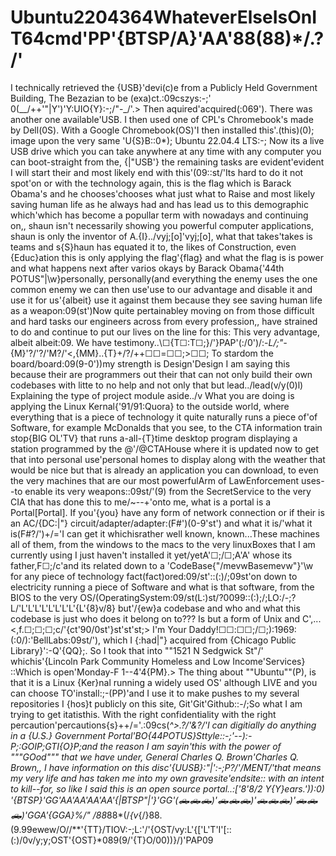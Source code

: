 # Ubuntu2204364WhateverElseIsOnIT64cmd'PP'{BTSP/A}'AA'88(88)*/<t>.?/'
I technically retrieved the {USB}'devi(c)e from a Publicly Held Government Building, The Bezazian to be (exa)ct.:09cszys:-;'
0(__/++'"|Y')'Y:UIO{Y}:-;/"-_/'.> Then aquired'acquired(:069'). There was another one available'USB. I then used one of CPL's Chromebook's 
made by Dell(0S). With a Google Chromebook(OS)'I then installed this'.(this)(0); image upon the very same 'U{S}B::0*);
Ubuntu 22.04.4 LTS:-; Now its a live USB drive which you can take anywhere at any time with any computer you can 
boot-straight from the, {|"USB'\} the remaining tasks are evident'evident I will start their and most likely end with this'(09::st/'Its hard to do it not spot'on or
with the technology again, this is the flag which is Barack Obama's and he chooses'chooses what just what to Raise and most likely saving human life
as he always had and has lead us to this demographic which'which has become a popullar term with nowadays and continuing on,, shaun isn't necessarily
showing you powerful computer applications, shaun is only the inventor of A.{I}../vyj;[o]'vyj;[o], what that takes'takes is teams and s{S}haun has equated it to,
the likes of Construction, even {Educ}ation this is only applying the flag'{flag} and what the flag is is power and what happens next after varios okays
by Barack Obama{'44th POTUS"|\w}personally, personally(and everything the enemy uses the one common enemy we can then use'use to our advantage and disable it and use it
for us'{albeit} use it against them because they see saving human life as a weapon:09(st\')Now quite pertainabley moving on from those difficult and hard
tasks our engineers across from every profession,, have strained to do and continue to put our lives on the line for this: This very advantage, albeit albeit:09.
We have testimony..\☐{T☐:T☐;}/'}PAP'(:/0')/:-_L/;"-_{M}'?/'?/'M?/'<,{MM}..{T}+/?/++☐☐=☐☐;>☐☐; To stardom the board/board:09(9-0'))my strength is Design'Design
I am saying this because their are programmers out their that can not only build their own codebases with litte to no help and not only that but lead../lead(v/y(0)l)
Explaining the type of project module aside../v What you are doing is applying the Linux Kernal{'91/91:Quora} to the outside world, where everything that
is a piece of technology it quite naturally runs a piece of'of Software, for example McDonalds that you see, to the CTA information train stop{BIG OL'TV} that runs
a-all-{T}time desktop program displaying a station programmed by the @'/@CTAHouse where it is updated now to get that into personal use'personal homes to display 
along with the weather that would be nice but that is already an application you can download, to even the very machines that are our most powerfulArm of
LawEnforcement uses--to enable its very weapons::09st/'(9) from the SecretService to the very CIA that has done this to me/~--+'onto me, 
what is a portal is a Portal[Portal]. If you'{you} have any form of network connection or if their is an AC/{DC:|"} circuit/adapter/adapter:(F#')(0-9'st') and what it 
is/'what it is(F#?/')+/='I can get it whichisrather well known, known...These machines all of them, from the windows to the macs to the very linuxBoxes that I am
currently using I just haven't installed it yet/yetA'☐;/☐;A'A' whose its father,F☐;/c'and its related down to a 'CodeBase{"/mevwBasemevw\"}'\w for any piece of
technology fact(fact)ored:09/st'::(:)/;09st'on down to electricity running a piece of Software and what is that software, from the BIOS to the very
OS/(OperatingSystem:09/st(L:)st/?0099::(:);/;LO:/-;?L/'L'L'L'L'L'L'L'L'{L'{8}v/8} but'/{ew}a codebase and who and what this codebase is just who does it belong on to???
Is but a form of Unix and C',...<,f.☐;☐;☐;c/'{ct'90/0st'}st'st'st;> I'm Your Daddy!☐☐:☐☐;/☐;):1969:(:0/):'BellLabs:09st/'), which I {:had|"} acquired
from {Chicago Public Library}':-Q'{QQ};. So I took that into ""1521 N Sedgwick St"/' whichis'{Lincoln Park Community Homeless and Low Income'Services}
::Which is open'Monday-F 1--4'4{PM}.> The thing about ""Ubuntu""(P), is that it is a Linux {Ker}nal running a widely used OS' although LIVE and you
can choose TO'install:;-(PP)'and I use it to make pushes to my several repositories I {hos}t publicly on this site, Git'Git'Github::-/;So what I am
trying to get itatisthis. With the right confidentiality with the right percaution'percautions{s}++/='.:09cs(*^>.?/'<t>&?/'I can digitially do
anything in a {U.S.} Government Portal'BO{44POTUS}Sttyle::-;'--):-P;:GOIP;GTI{O}P;and the reason I am sayin'this with the power of """GOod"""
that we have under, General Charles Q. Brown'Charles Q. Brown,, I have information on this disc'{UUSB}:"|':-;P?/'/MENT/'that means my very life and
has taken me into my own gravesite'endsite:: with an intent to kill--for, so like I said this is an open source portal..:['8'8/2 Y{Y}ears.')):0)
'{BTSP}'GG'AA'AA'AA'AA'{|BTSP"|'}'GG'(🛻🛻🛻)'🛻🛻🛻)'🛻🛻🛻)'🛻🛻🛻)'GGA'{GGA}%/"
/88*88*(/*{v*{/}88.(9.99ewew/O//**'{TT}/TIOV:-;L:'/'{OST/vy:L'{['L'T'I'[::(:)/0v/y;y;OST'{OST}*089(9/'{T}O/00))}/)'PAP09